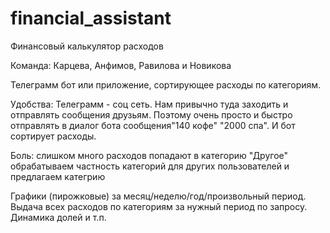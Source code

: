 # financial_assistant
Финансовый калькулятор расходов

Команда: Карцева, Анфимов, Равилова и Новикова


Телеграмм бот или приложение, сортирующее расходы по категориям.

Удобства: Телеграмм - соц сеть. Нам привычно туда заходить и отправлять сообщения друзьям. Поэтому очень просто и быстро отправлять в диалог бота сообщения"140 кофе" "2000 спа". И бот сортирует расходы.

Боль: слишком много расходов попадают в категорию "Другое"
обрабатываем частность категорий для других пользователей и предлагаем категрию

Графики (пирожковые) за месяц/неделю/год/произвольный период. Выдача всех расходов по категориям за нужный период по запросу. Динамика долей и т.п.
